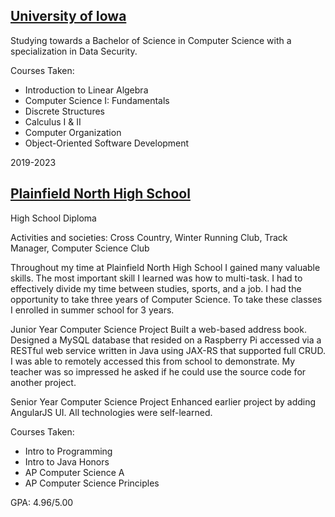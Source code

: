## [University of Iowa](https://uiowa.edu/)
Studying towards a Bachelor of Science in Computer Science with a specialization in Data Security.

Courses Taken:
  - Introduction to Linear Algebra
  - Computer Science I: Fundamentals 
  - Discrete Structures
  - Calculus I & II
  - Computer Organization
  - Object-Oriented Software Development

2019-2023

## [Plainfield North High School](https://pnhs.psd202.org/)
High School Diploma

Activities and societies: Cross Country, Winter Running Club, Track Manager, Computer Science Club

Throughout my time at Plainfield North High School I gained many valuable skills. The most important skill I learned was how to multi-task. I had to effectively divide my time between studies, sports, and a job. I had the opportunity to take three years of Computer Science. To take these classes I enrolled in summer school for 3 years.

Junior Year Computer Science Project
Built a web-based address book. Designed a MySQL database that resided on a Raspberry Pi accessed via a RESTful web service written in Java using JAX-RS that supported full CRUD. I was able to remotely accessed this from school to demonstrate. My teacher was so impressed he asked if he could use the source code for another project.

Senior Year Computer Science Project
Enhanced earlier project by adding AngularJS UI. All technologies were self-learned.

Courses Taken:
  - Intro to Programming
  - Intro to Java Honors
  - AP Computer Science A
  - AP Computer Science Principles
  
GPA: 4.96/5.00
